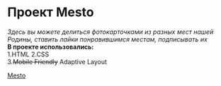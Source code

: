 # Проект Mesto

_Здесь вы можете делиться фотокарточками из разных мест нашей Родины, ставить лайки понравившимся местам, подписывать их_  
**В проекте использовались:**  
1.HTML
2.CSS  
3.~~Mobile Friendly~~ Adaptive Layout

[Mesto](https://alenaismagilova.github.io/mesto-project/)
